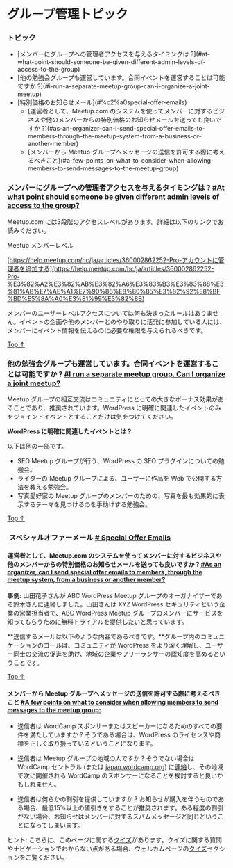 <!-- Group Management Topics -->
グループ管理トピック
=======================

<!-- ### Topics -->
### トピック

*   <!--[At what point should someone be given different admin levels of access to the group?]-->[メンバーにグループへの管理者アクセスを与えるタイミングは ?](#at-what-point-should-someone-be-given-different-admin-levels-of-access-to-the-group)
*   <!--[I run a separate meetup group. Can I organize a joint meetup?]-->[他の勉強会グループも運営しています。合同イベントを運営することは可能ですか ?](#i-run-a-separate-meetup-group-can-i-organize-a-joint-meetup)
*   <!--[ Special Offer Emails]-->[特別価格のお知らせメール](#%c2%a0special-offer-emails)
    *   <!--[As an organizer, can I send special offer emails to members, through the meetup system, from a business or another member?]-->[運営者として、Meetup.com のシステムを使ってメンバーに対するビジネスや他のメンバーからの特別価格のお知らせメールを送っても良いですか ?](#as-an-organizer-can-i-send-special-offer-emails-to-members-through-the-meetup-system-from-a-business-or-another-member)
    *   <!--[A few points on what to consider when allowing members to send messages to the meetup group:]-->[メンバーから Meetup グループへメッセージの送信を許可する際に考えるべきこと](#a-few-points-on-what-to-consider-when-allowing-members-to-send-messages-to-the-meetup-group)

### <!--At what point should someone be given different admin levels of access to the group?-->メンバーにグループへの管理者アクセスを与えるタイミングは ? [#At what point should someone be given different admin levels of access to the group?](#at-what-point-should-someone-be-given-different-admin-levels-of-access-to-the-group)

<!--There are a three levels of meetup access, you can read about the specific from the link below.-->
Meetup.com には3段階のアクセスレベルがあります。詳細は以下のリンクでお読みください。

<!-- Meetup member levels:  -->
Meetup メンバーレベル  
<!--[http://help.meetup.com/customer/portal/articles/868703-build-a-leadership-team](http://help.meetup.com/customer/portal/articles/868703-build-a-leadership-team)-->
[https://help.meetup.com/hc/ja/articles/360002862252-Pro-アカウントに管理者を追加する](https://help.meetup.com/hc/ja/articles/360002862252-Pro-%E3%82%A2%E3%82%AB%E3%82%A6%E3%83%B3%E3%83%88%E3%81%AB%E7%AE%A1%E7%90%86%E8%80%85%E3%82%92%E8%BF%BD%E5%8A%A0%E3%81%99%E3%82%8B)

<!--There are no set rules surrounding member user level access. This is a group decision. It is suggested that if you are actively involved with scheduling events and interacting with members, your role should allow you to connect with the members to keep them informed of your events.-->
メンバーのユーザーレベルアクセスについては何も決まったルールはありません。イベントの企画や他のメンバーとのやり取りに活発に参加している人には、メンバーにイベント情報を伝えるのに必要な権限を与えられるべきです。

[Top ↑](#top)

### <!--I run a separate meetup group. Can I organize a joint meetup?-->他の勉強会グループも運営しています。合同イベントを運営することは可能ですか ? [#I run a separate meetup group. Can I organize a joint meetup?](#i-run-a-separate-meetup-group-can-i-organize-a-joint-meetup)

<!--Cross pollination of meetup groups is a huge community bonus that we encourage. We ask that you only schedule joint meetup events that specifically relate to WordPress.-->
Meetup グループの相互交流はコミュニティにとっての大きなボーナス効果があることであり、推奨されています。WordPress に明確に関連したイベントのみをジョイントイベントとすることだけは気をつけてください。

<!--**What is an event that is specifically relates to WordPress?**-->
**WordPress に明確に関連したイベントとは ?**

<!--Some examples:-->
以下は例の一部です。

<!--*   The SEO Meetup group might do a joint meetup on a WordPress specific SEO plugin.
*   Perhaps you have a Writers Meetup and you are looking to do an event that shows your users how to publish their work to the web.
*   Perhaps you have a Photography Meetup and you would like to help your members find a WordPress theme that displays their photos best.-->
*   SEO Meetup グループが行う、WordPress の SEO プラグインについての勉強会。
*   ライターの Meetup グループによる、ユーザーに作品を Web で公開する方法を教える勉強会。
*   写真愛好家の Meetup グループのメンバーのための、写真を最も効果的に表示するテーマを見つけるのを手助けする勉強会。

[Top ↑](#top)

###  <!--Special Offer Emails-->スペシャルオファーメール [# Special Offer Emails](#%c2%a0special-offer-emails)

#### <!--As an organizer, can I send special offer emails to members, through the meetup system, from a business or another member?-->運営者として、Meetup.com のシステムを使ってメンバーに対するビジネスや他のメンバーからの特別価格のお知らせメールを送っても良いですか ? [#As an organizer, can I send special offer emails to members, through the meetup system, from a business or another member?](#as-an-organizer-can-i-send-special-offer-emails-to-members-through-the-meetup-system-from-a-business-or-another-member)

<!-- **Example Scenario:** Jane Apple contacted Cindy who is the meetup organizer of Cool City USA. Jane Apple is a sales rep for a business name Cool City WordPress Security. Jane wants to offer the group a free trial as way to get the word out about their service. -->
**事例:** 山田花子さんが ABC WordPress Meetup グループのオーガナイザーである鈴木さんに連絡しました。山田さんは XYZ WordPress セキュリティという企業の営業担当者で、ABC WordPress Meetup グループのメンバーにサービスを知ってもらうために無料トライアルを提供したいと思っています。

<!-- **Emails sent to members should fall within this range:**  
The goal of group communication should be to better the communities understanding of WordPress, help facilitate interaction between users and bring awareness to local businesses or freelancers. -->
**送信するメールは以下のような内容であるべきです。**グループ内のコミュニケーションのゴールは、コミュニティが WordPress をより深く理解し、ユーザー同士の交流の促進を助け、地域の企業やフリーランサーの認知度を高めるということです。

[Top ↑](#top)

#### <!--A few points on what to consider when allowing members to send messages to the meetup group:-->メンバーから Meetup グループへメッセージの送信を許可する際に考えるべきこと [#A few points on what to consider when allowing members to send messages to the meetup group:](#a-few-points-on-what-to-consider-when-allowing-members-to-send-messages-to-the-meetup-group)

<!--*   Does the sender giving the offer pass all the requirements needed to be a WordCamp sponsor or speaker? If so it means they meet expectations for how they treat the WordPress license and trademark.-->
*   送信者は WordCamp スポンサーまたはスピーカーになるためのすべての要件を満たしていますか ? そうである場合は、WordPress のライセンスや商標を正しく取り扱っているということになります。
<!--*   Is the sender local to the meetup group? If not they may want to contact WordCamp central about being a sponsor at your city’s next WordCamp.-->
*   送信者は Meetup グループの地域の人ですか ? そうでない場合は WordCamp セントラル (または [japan.wordcamp.org](https://japan.wordcamp.org/contact/)) に[連絡](https://central.wordcamp.org/contact-us/)し、その地域で次に開催される WordCamp のスポンサーになることを検討すると良いかもしれません。
<!--*   Is the sender offering a any discount? It is suggested that a minimum of 15% or more be given if the offer includes a purchase. Without a substantial discount, the email becomes another spam message to the members.-->
*   送信者は何らかの割引を提供していますか ? お知らせが購入を伴うものである場合、最低15%以上の値引きをすることが推奨されます。ある程度の割引がない場合、お知らせはメンバーに対するスパムメッセージと同じということになってしまいます。

<!--Tip: Here is [a quiz](https://community-self-training.mystagingwebsite.com/quiz/group-management-topics/) on this article. Read [quizzes](https://make.wordpress.org/community/handbook/meetup-organizer/welcome/#quizzes) section of the welcome page if you have any questions about quizzes and how to navigate them.-->
ヒント: こちらに、このページに関する[クイズ](https://community-self-training.mystagingwebsite.com/quiz/group-management-topics/)があります。クイズに関する質問やナビゲーションでわからない点がある場合、ウェルカムページの[クイズ](https://make.wordpress.org/community/handbook/meetup-organizer/welcome/#quizzes)セクションをご覧ください。
